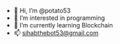 - 👋 Hi, I’m @potato53
- 👀 I’m interested in programming 
- 🌱 I’m currently learning Blockchain
- 📫 sihabthebot53@gmail.com


<!---
potato53/potato53 is a ✨ special ✨ repository because its `README.md` (this file) appears on your GitHub profile.
You can click the Preview link to take a look at your changes.
--->
